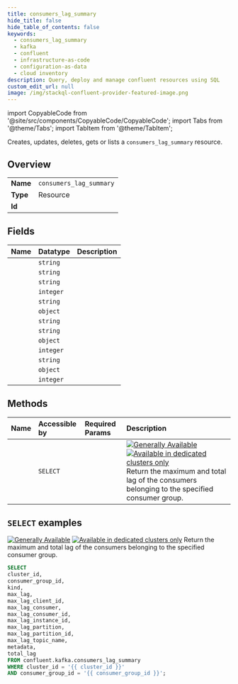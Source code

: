 ```yaml
---
title: consumers_lag_summary
hide_title: false
hide_table_of_contents: false
keywords:
  - consumers_lag_summary
  - kafka
  - confluent
  - infrastructure-as-code
  - configuration-as-data
  - cloud inventory
description: Query, deploy and manage confluent resources using SQL
custom_edit_url: null
image: /img/stackql-confluent-provider-featured-image.png
---
```


import CopyableCode from '@site/src/components/CopyableCode/CopyableCode';
import Tabs from '@theme/Tabs';
import TabItem from '@theme/TabItem';

Creates, updates, deletes, gets or lists a <code>consumers_lag_summary</code> resource.

## Overview
<table><tbody>
<tr><td><b>Name</b></td><td><code>consumers_lag_summary</code></td></tr>
<tr><td><b>Type</b></td><td>Resource</td></tr>
<tr><td><b>Id</b></td><td><CopyableCode code="confluent.kafka.consumers_lag_summary" /></td></tr>
</tbody></table>

## Fields
| Name | Datatype | Description |
|:-----|:---------|:------------|
| <CopyableCode code="cluster_id" /> | `string` |  |
| <CopyableCode code="consumer_group_id" /> | `string` |  |
| <CopyableCode code="kind" /> | `string` |  |
| <CopyableCode code="max_lag" /> | `integer` |  |
| <CopyableCode code="max_lag_client_id" /> | `string` |  |
| <CopyableCode code="max_lag_consumer" /> | `object` |  |
| <CopyableCode code="max_lag_consumer_id" /> | `string` |  |
| <CopyableCode code="max_lag_instance_id" /> | `string` |  |
| <CopyableCode code="max_lag_partition" /> | `object` |  |
| <CopyableCode code="max_lag_partition_id" /> | `integer` |  |
| <CopyableCode code="max_lag_topic_name" /> | `string` |  |
| <CopyableCode code="metadata" /> | `object` |  |
| <CopyableCode code="total_lag" /> | `integer` |  |

## Methods
| Name | Accessible by | Required Params | Description |
|:-----|:--------------|:----------------|:------------|
| <CopyableCode code="get_kafka_consumer_group_lag_summary" /> | `SELECT` | <CopyableCode code="cluster_id, consumer_group_id" /> | [![Generally Available](https://img.shields.io/badge/Lifecycle%20Stage-Generally%20Available-%2345c6e8)](#section/Versioning/API-Lifecycle-Policy) [![Available in dedicated clusters only](https://img.shields.io/badge/-Available%20in%20dedicated%20clusters%20only-%23bc8540)](https://docs.confluent.io/cloud/current/clusters/cluster-types.html#dedicated-cluster) Return the maximum and total lag of the consumers belonging to the specified consumer group. |

## `SELECT` examples

[![Generally Available](https://img.shields.io/badge/Lifecycle%20Stage-Generally%20Available-%2345c6e8)](#section/Versioning/API-Lifecycle-Policy) [![Available in dedicated clusters only](https://img.shields.io/badge/-Available%20in%20dedicated%20clusters%20only-%23bc8540)](https://docs.confluent.io/cloud/current/clusters/cluster-types.html#dedicated-cluster) Return the maximum and total lag of the consumers belonging to the specified consumer group.


```sql
SELECT
cluster_id,
consumer_group_id,
kind,
max_lag,
max_lag_client_id,
max_lag_consumer,
max_lag_consumer_id,
max_lag_instance_id,
max_lag_partition,
max_lag_partition_id,
max_lag_topic_name,
metadata,
total_lag
FROM confluent.kafka.consumers_lag_summary
WHERE cluster_id = '{{ cluster_id }}'
AND consumer_group_id = '{{ consumer_group_id }}';
```